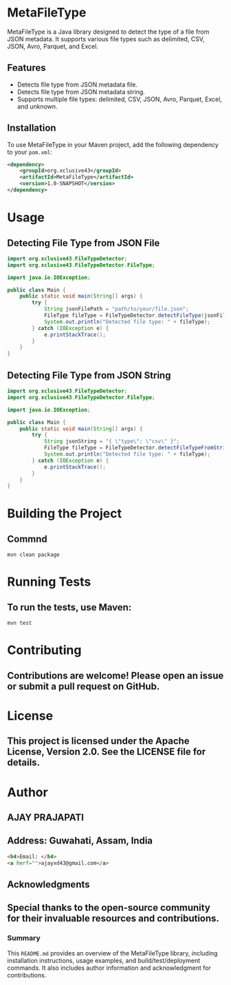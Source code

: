 # MetaFileType

MetaFileType is a Java library designed to detect the type of a file from JSON metadata. It supports various file types such as delimited, CSV, JSON, Avro, Parquet, and Excel.

## Features

- Detects file type from JSON metadata file.
- Detects file type from JSON metadata string.
- Supports multiple file types: delimited, CSV, JSON, Avro, Parquet, Excel, and unknown.

## Installation

To use MetaFileType in your Maven project, add the following dependency to your `pom.xml`:

```xml
<dependency>
    <groupId>org.xclusive43</groupId>
    <artifactId>MetaFileType</artifactId>
    <version>1.0-SNAPSHOT</version>
</dependency>
```
# Usage
## Detecting File Type from JSON File
```java
import org.xclusive43.FileTypeDetector;
import org.xclusive43.FileTypeDetector.FileType;

import java.io.IOException;

public class Main {
    public static void main(String[] args) {
        try {
            String jsonFilePath = "path/to/your/file.json";
            FileType fileType = FileTypeDetector.detectFileType(jsonFilePath);
            System.out.println("Detected file type: " + fileType);
        } catch (IOException e) {
            e.printStackTrace();
        }
    }
}
```

## Detecting File Type from JSON String
```java
import org.xclusive43.FileTypeDetector;
import org.xclusive43.FileTypeDetector.FileType;

import java.io.IOException;

public class Main {
    public static void main(String[] args) {
        try {
            String jsonString = "{ \"type\": \"csv\" }";
            FileType fileType = FileTypeDetector.detectFileTypeFromString(jsonString);
            System.out.println("Detected file type: " + fileType);
        } catch (IOException e) {
            e.printStackTrace();
        }
    }
}

```

# Building the Project
## Commnd
```shell
mvn clean package
```

# Running Tests
## To run the tests, use Maven:
```shell
mvn test
```
# Contributing
## Contributions are welcome! Please open an issue or submit a pull request on GitHub.

# License
## This project is licensed under the Apache License, Version 2.0. See the LICENSE file for details.

# Author
## AJAY PRAJAPATI

## Address: Guwahati, Assam, India
```html
<h4>Email: </h4>
<a herf="">ajayxd43@gmail.com</a>
```
## Acknowledgments
## Special thanks to the open-source community for their invaluable resources and contributions.

### Summary
This `README.md` provides an overview of the MetaFileType library, including installation instructions, usage examples, and build/test/deployment commands. It also includes author information and acknowledgment for contributions.
